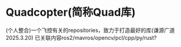 # Quadcopter(简称Quad库)  
(个人整合)一个飞控有关的repositories，致力于打造最好的库(谦源广道 2025.3.20) 已关联内容ros2/mavros/opencv/pcl/cpp/py/rust?  
